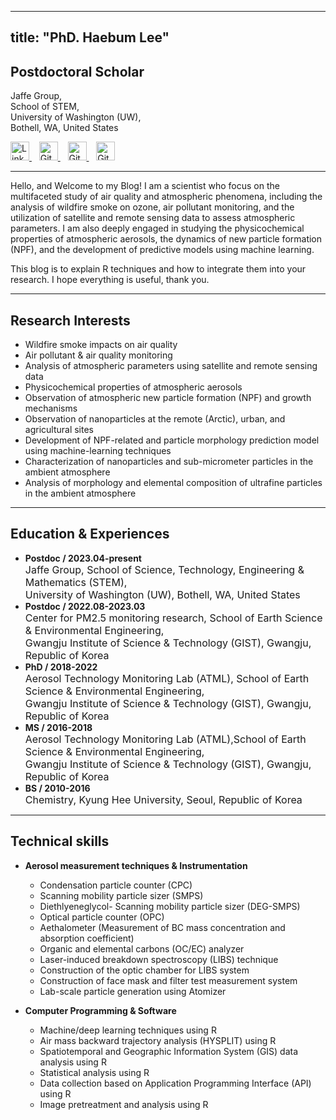 
---
title: "PhD. Haebum Lee"
---

<h2 style="font-weight: bold;">Postdoctoral Scholar</h2>

Jaffe Group, <br>
School of STEM, <br>
University of Washington (UW), <br> 
Bothell, WA, United States<br>

<span class="social-links">
  <a href="https://www.linkedin.com/in/haebum-lee-683731305/" target="_blank">
    <img src="/images/linkedin_logo.png" width="30" height="30" alt="LinkedIn">
  </a>
  &nbsp;&nbsp;
  <a href="https://github.com/haebum1991/" target="_blank">
    <img src="/images/github_logo.png" width="30" height="30" alt="GitHub">
  </a>
  &nbsp;&nbsp;
  <a href="https://orcid.org/0009-0001-2045-8532" target="_blank">
    <img src="/images/ORCID_logo.png" width="30" height="30" alt="GitHub">
  </a>
  &nbsp;&nbsp;
  <a href="https://scholar.google.com/citations?user=98LKhgUAAAAJ&hl" target="_blank">
    <img src="/images/ggscholar_logo.png" width="30" height="30" alt="GitHub">
  </a>
</span>
<hr>


<div class="card-about">
Hello, and Welcome to my Blog!
I am a scientist who focus on the multifaceted study of air quality and atmospheric phenomena, 
including the analysis of wildfire smoke on ozone, air pollutant monitoring, and 
the utilization of satellite and remote sensing data to assess atmospheric parameters. 
I am also deeply engaged in studying the physicochemical properties of atmospheric aerosols, 
the dynamics of new particle formation (NPF), and 
the development of predictive models using machine learning.

This blog is to explain R techniques and how to integrate them into your research. 
I hope everything is useful, thank you.
</div>

---
<div class="card-about">
<h2 style="font-weight: bold;">Research Interests</h2>

- Wildfire smoke impacts on air quality
- Air pollutant & air quality monitoring
- Analysis of atmospheric parameters using satellite and remote sensing data
- Physicochemical properties of atmospheric aerosols
- Observation of atmospheric new particle formation (NPF) and growth mechanisms
- Observation of nanoparticles at the remote (Arctic), urban, and agricultural sites
- Development of NPF-related and particle morphology prediction model using machine-learning techniques
- Characterization of nanoparticles and sub-micrometer particles in the ambient atmosphere
- Analysis of morphology and elemental composition of ultrafine particles in the ambient atmosphere
</div>

---
<div class="card-about">
<h2 style="font-weight: bold;">Education & Experiences</h2>

- **Postdoc / 2023.04-present**  
  <span style="font-size: 16px;"> 
  Jaffe Group, School of Science, Technology, Engineering & Mathematics (STEM), <br>
  University of Washington (UW), Bothell, WA, United States
  </span>
- **Postdoc / 2022.08-2023.03**  
  <span style="font-size: 16px;"> 
  Center for PM2.5 monitoring research, School of Earth Science & Environmental Engineering, <br>
  Gwangju Institute of Science & Technology (GIST), Gwangju, Republic of Korea 
  </span>  
- **PhD / 2018-2022**  
  <span style="font-size: 16px;"> 
  Aerosol Technology Monitoring Lab (ATML), School of Earth Science & Environmental Engineering, <br>
  Gwangju Institute of Science & Technology (GIST), Gwangju, Republic of Korea
  </span>  
- **MS / 2016-2018**  
  <span style="font-size: 16px;"> 
  Aerosol Technology Monitoring Lab (ATML),School of Earth Science & Environmental Engineering, <br>
  Gwangju Institute of Science & Technology (GIST), Gwangju, Republic of Korea
  </span>
- **BS / 2010-2016**  
  <span style="font-size: 16px;"> 
  Chemistry,
  Kyung Hee University, Seoul, Republic of Korea
  </span>
</div>

---
<div class="card-about">
<h2 style="font-weight: bold;">Technical skills</h2>

- **Aerosol measurement techniques & Instrumentation**  
  - Condensation particle counter (CPC)  
  - Scanning mobility particle sizer (SMPS)  
  - Diethlyeneglycol- Scanning mobility particle sizer (DEG-SMPS)  
  - Optical particle counter (OPC)  
  - Aethalometer (Measurement of BC mass concentration and absorption coefficient)  
  - Organic and elemental carbons (OC/EC) analyzer  
  - Laser-induced breakdown spectroscopy (LIBS) technique  
  - Construction of the optic chamber for LIBS system  
  - Construction of face mask and filter test measurement system  
  - Lab-scale particle generation using Atomizer  

- **Computer Programming & Software**  
  - Machine/deep learning techniques using R  
  - Air mass backward trajectory analysis (HYSPLIT) using R  
  - Spatiotemporal and Geographic Information System (GIS) data analysis using R  
  - Statistical analysis using R  
  - Data collection based on Application Programming Interface (API) using R  
  - Image pretreatment and analysis using R  
</div>

